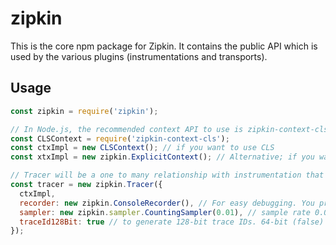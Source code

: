 # zipkin

This is the core npm package for Zipkin. It contains the public API which is used by the various
plugins (instrumentations and transports).

## Usage

```javascript
const zipkin = require('zipkin');

// In Node.js, the recommended context API to use is zipkin-context-cls.
const CLSContext = require('zipkin-context-cls');
const ctxImpl = new CLSContext(); // if you want to use CLS
const xtxImpl = new zipkin.ExplicitContext(); // Alternative; if you want to pass around the context manually

// Tracer will be a one to many relationship with instrumentation that use it (like express)
const tracer = new zipkin.Tracer({
  ctxImpl,
  recorder: new zipkin.ConsoleRecorder(), // For easy debugging. You probably want to use an actual implementation, like Kafka or Scribe.
  sampler: new zipkin.sampler.CountingSampler(0.01), // sample rate 0.01 will sample 1 % of all incoming requests
  traceId128Bit: true // to generate 128-bit trace IDs. 64-bit (false) is default
});
```
